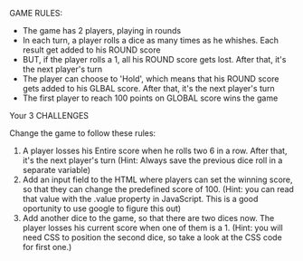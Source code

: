 GAME RULES:

- The game has 2 players, playing in rounds
- In each turn, a player rolls a dice as many times as he whishes. Each result get added to his ROUND score
- BUT, if the player rolls a 1, all his ROUND score gets lost. After that, it's the next player's turn
- The player can choose to 'Hold', which means that his ROUND score gets added to his GLBAL score. After that, it's the next player's turn
- The first player to reach 100 points on GLOBAL score wins the game

Your 3 CHALLENGES

Change the game to follow these rules:
1. A player losses his Entire score when he rolls two 6 in a row. After that, it's the next player's turn (Hint: Always save the previous dice roll in a separate variable)
2. Add an input field to the HTML where players can set the winning score, so that they can change the predefined score of 100. (Hint: you can read that value with the .value property in JavaScript. This is a good oportunity to use google to figure this out)
3. Add another dice to the game, so that there are two dices now. The player losses his current score when one of them is a 1. (Hint: you will need CSS to position the second dice, so take a look at the CSS code for first one.)
